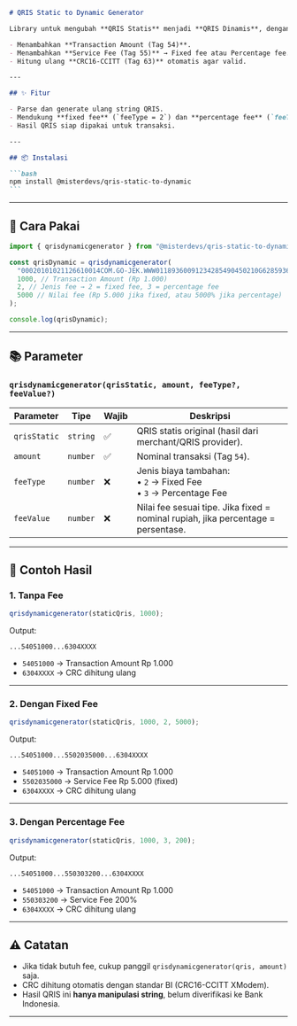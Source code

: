 ````markdown
# QRIS Static to Dynamic Generator

Library untuk mengubah **QRIS Statis** menjadi **QRIS Dinamis**, dengan dukungan:

- Menambahkan **Transaction Amount (Tag 54)**.
- Menambahkan **Service Fee (Tag 55)** → Fixed fee atau Percentage fee.
- Hitung ulang **CRC16-CCITT (Tag 63)** otomatis agar valid.

---

## ✨ Fitur

- Parse dan generate ulang string QRIS.
- Mendukung **fixed fee** (`feeType = 2`) dan **percentage fee** (`feeType = 3`).
- Hasil QRIS siap dipakai untuk transaksi.

---

## 📦 Instalasi

```bash
npm install @misterdevs/qris-static-to-dynamic
```
````

---

## 🚀 Cara Pakai

```js
import { qrisdynamicgenerator } from "@misterdevs/qris-static-to-dynamic";

const qrisDynamic = qrisdynamicgenerator(
  "00020101021126610014COM.GO-JEK.WWW01189360091234285490450210G6285936550303UMI51440014ID.CO.QRIS.WWW0215ID10253801632580303UMI5204504553033605802ID5910Misterdevs6007JAKARTA61051234562070703A016304M2B3", // QRIS statis
  1000, // Transaction Amount (Rp 1.000)
  2, // Jenis fee → 2 = fixed fee, 3 = percentage fee
  5000 // Nilai fee (Rp 5.000 jika fixed, atau 5000% jika percentage)
);

console.log(qrisDynamic);
```

---

## 📚 Parameter

### `qrisdynamicgenerator(qrisStatic, amount, feeType?, feeValue?)`

| Parameter    | Tipe     | Wajib | Deskripsi                                                                         |
| ------------ | -------- | ----- | --------------------------------------------------------------------------------- |
| `qrisStatic` | `string` | ✅    | QRIS statis original (hasil dari merchant/QRIS provider).                         |
| `amount`     | `number` | ✅    | Nominal transaksi (Tag `54`).                                                     |
| `feeType`    | `number` | ❌    | Jenis biaya tambahan: <br>• `2` → Fixed Fee <br>• `3` → Percentage Fee            |
| `feeValue`   | `number` | ❌    | Nilai fee sesuai tipe. Jika fixed = nominal rupiah, jika percentage = persentase. |

---

## 📄 Contoh Hasil

### 1. Tanpa Fee

```js
qrisdynamicgenerator(staticQris, 1000);
```

Output:

```
...54051000...6304XXXX
```

- `54051000` → Transaction Amount Rp 1.000
- `6304XXXX` → CRC dihitung ulang

---

### 2. Dengan Fixed Fee

```js
qrisdynamicgenerator(staticQris, 1000, 2, 5000);
```

Output:

```
...54051000...5502035000...6304XXXX
```

- `54051000` → Transaction Amount Rp 1.000
- `5502035000` → Service Fee Rp 5.000 (fixed)
- `6304XXXX` → CRC dihitung ulang

---

### 3. Dengan Percentage Fee

```js
qrisdynamicgenerator(staticQris, 1000, 3, 200);
```

Output:

```
...54051000...550303200...6304XXXX
```

- `54051000` → Transaction Amount Rp 1.000
- `550303200` → Service Fee 200%
- `6304XXXX` → CRC dihitung ulang

---

## ⚠️ Catatan

- Jika tidak butuh fee, cukup panggil `qrisdynamicgenerator(qris, amount)` saja.
- CRC dihitung otomatis dengan standar BI (CRC16-CCITT XModem).
- Hasil QRIS ini **hanya manipulasi string**, belum diverifikasi ke Bank Indonesia.

---

